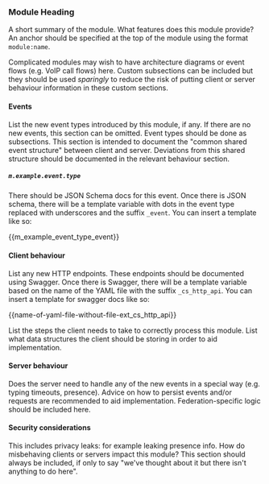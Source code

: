 ### Module Heading

A short summary of the module. What features does this module provide?
An anchor should be specified at the top of the module using the format
`module:name`.

Complicated modules may wish to have architecture diagrams or event
flows (e.g. VoIP call flows) here. Custom subsections can be included
but they should be used *sparingly* to reduce the risk of putting client
or server behaviour information in these custom sections.

#### Events

List the new event types introduced by this module, if any. If there are
no new events, this section can be omitted. Event types should be done
as subsections. This section is intended to document the "common shared
event structure" between client and server. Deviations from this shared
structure should be documented in the relevant behaviour section.

##### `m.example.event.type`

There should be JSON Schema docs for this event. Once there is JSON
schema, there will be a template variable with dots in the event type
replaced with underscores and the suffix `_event`. You can insert a
template like so:

{{m\_example\_event\_type\_event}}

#### Client behaviour

List any new HTTP endpoints. These endpoints should be documented using
Swagger. Once there is Swagger, there will be a template variable based
on the name of the YAML file with the suffix `_cs_http_api`. You can
insert a template for swagger docs like so:

{{name-of-yaml-file-without-file-ext\_cs\_http\_api}}

List the steps the client needs to take to correctly process this
module. List what data structures the client should be storing in order
to aid implementation.

#### Server behaviour

Does the server need to handle any of the new events in a special way
(e.g. typing timeouts, presence). Advice on how to persist events and/or
requests are recommended to aid implementation. Federation-specific
logic should be included here.

#### Security considerations

This includes privacy leaks: for example leaking presence info. How do
misbehaving clients or servers impact this module? This section should
always be included, if only to say "we've thought about it but there
isn't anything to do here".
